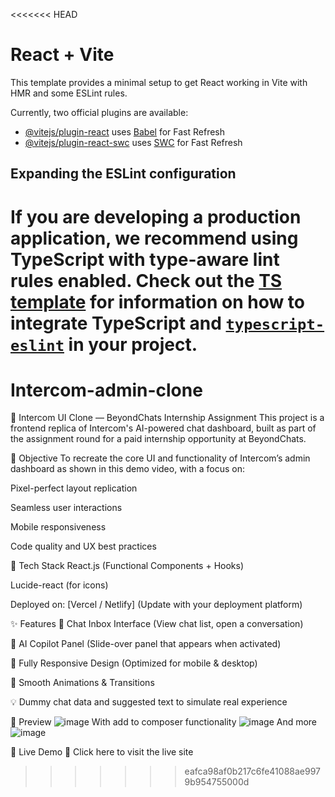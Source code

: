 <<<<<<< HEAD
# React + Vite

This template provides a minimal setup to get React working in Vite with HMR and some ESLint rules.

Currently, two official plugins are available:

- [@vitejs/plugin-react](https://github.com/vitejs/vite-plugin-react/blob/main/packages/plugin-react) uses [Babel](https://babeljs.io/) for Fast Refresh
- [@vitejs/plugin-react-swc](https://github.com/vitejs/vite-plugin-react/blob/main/packages/plugin-react-swc) uses [SWC](https://swc.rs/) for Fast Refresh

## Expanding the ESLint configuration

If you are developing a production application, we recommend using TypeScript with type-aware lint rules enabled. Check out the [TS template](https://github.com/vitejs/vite/tree/main/packages/create-vite/template-react-ts) for information on how to integrate TypeScript and [`typescript-eslint`](https://typescript-eslint.io) in your project.
=======
# Intercom-admin-clone
🚀 Intercom UI Clone — BeyondChats Internship Assignment
This project is a frontend replica of Intercom's AI-powered chat dashboard, built as part of the assignment round for a paid internship opportunity at BeyondChats.

🎯 Objective
To recreate the core UI and functionality of Intercom’s admin dashboard as shown in this demo video, with a focus on:

Pixel-perfect layout replication

Seamless user interactions

Mobile responsiveness

Code quality and UX best practices

🔧 Tech Stack
React.js (Functional Components + Hooks)

Lucide-react (for icons)

Deployed on: [Vercel / Netlify] (Update with your deployment platform)

✨ Features
💬 Chat Inbox Interface (View chat list, open a conversation)

🤖 AI Copilot Panel (Slide-over panel that appears when activated)

📱 Fully Responsive Design (Optimized for mobile & desktop)

🌈 Smooth Animations & Transitions

💡 Dummy chat data and suggested text to simulate real experience

📸 Preview
![image](https://github.com/user-attachments/assets/de3b8009-8c7f-46ed-a11d-7a4aed547ee1)
With add to composer functionality
![image](https://github.com/user-attachments/assets/f5df667d-9233-49f6-ac2d-beca59bd9ebf)
And more
![image](https://github.com/user-attachments/assets/074c2b43-6b8b-409b-bab7-27632538857a)




🚀 Live Demo
🔗 Click here to visit the live site
>>>>>>> eafca98af0b217c6fe41088ae9979b954755000d
